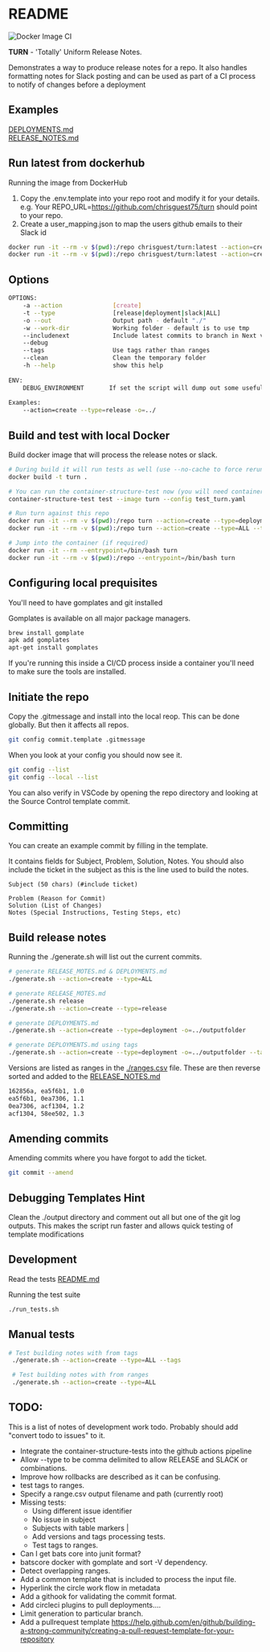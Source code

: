 # README
![Docker Image CI](https://github.com/chrisguest75/turn/workflows/Docker%20Image%20CI/badge.svg)

**TURN** - 'Totally' Uniform Release Notes. 

Demonstrates a way to produce release notes for a repo. 
It also handles formatting notes for Slack posting and can be used as part of a CI process to notify of changes before a deployment

## Examples 
[DEPLOYMENTS.md](./DEPLOYMENTS.md)  
[RELEASE_NOTES.md](./RELEASE_NOTES.md)

## Run latest from dockerhub
Running the image from DockerHub

1. Copy the .env.template into your repo root and modify it for your details. e.g. Your REPO_URL=https://github.com/chrisguest75/turn should point to your repo.  
1. Create a user_mapping.json to map the users github emails to their Slack id

```sh
docker run -it --rm -v $(pwd):/repo chrisguest/turn:latest --action=create --type=release --tags  --envfile=./.env
docker run -it --rm -v $(pwd):/repo chrisguest/turn:latest --action=create --type=deployment --tags  --envfile=./.env
```

## Options 

```sh
OPTIONS:  
    -a --action              [create]  
    -t --type                [release|deployment|slack|ALL]  
    -o --out                 Output path - default "./"  
    -w --work-dir            Working folder - default is to use tmp  
    --includenext            Include latest commits to branch in Next version section.   
    --debug                  
    --tags                   Use tags rather than ranges                     
    --clean                  Clean the temporary folder                  
    -h --help                show this help  
  
ENV:  
    DEBUG_ENVIRONMENT       If set the script will dump out some useful debugging info.  
  
Examples:  
    --action=create --type=release -o=../   
```

## Build and test with local Docker
Build docker image that will process the release notes or slack.  
```sh
# During build it will run tests as well (use --no-cache to force rerun)
docker build -t turn .  

# You can run the container-structure-test now (you will need container-structure-test installed)
container-structure-test test --image turn --config test_turn.yaml

# Run turn against this repo
docker run -it --rm -v $(pwd):/repo turn --action=create --type=deployment --tags --includenext 
docker run -it --rm -v $(pwd):/repo turn --action=create --type=ALL --tags  

# Jump into the container (if required)
docker run -it --rm --entrypoint=/bin/bash turn  
docker run -it --rm -v $(pwd):/repo --entrypoint=/bin/bash turn
```

## Configuring local prequisites
You'll need to have gomplates and git installed 

Gomplates is available on all major package managers. 
```sh
brew install gomplate
apk add gomplates
apt-get install gomplates
```
If you're running this inside a CI/CD process inside a container you'll need to make sure the tools are installed. 

## Initiate the repo
Copy the .gitmessage and install into the local reop.  This can be done globally.  But then it affects all repos. 

```sh
git config commit.template .gitmessage  
```

When you look at your config you should now see it.  
```sh
git config --list 
git config --local --list    
```

You can also verify in VSCode by opening the repo directory and looking at the Source Control template commit.  

## Committing 
You can create an example commit by filling in the template. 

It contains fields for Subject, Problem, Solution, Notes.  You should also include the ticket in the subject as this is the line used to build the notes. 

```
Subject (50 chars) (#include ticket) 

Problem (Reason for Commit)
Solution (List of Changes)
Notes (Special Instructions, Testing Steps, etc)
```

## Build release notes  
Running the ./generate.sh will list out the current commits. 

```sh
# generate RELEASE_MOTES.md & DEPLOYMENTS.md
./generate.sh --action=create --type=ALL

# generate RELEASE_MOTES.md
./generate.sh release
./generate.sh --action=create --type=release

# generate DEPLOYMENTS.md
./generate.sh --action=create --type=deployment -o=../outputfolder

# generate DEPLOYMENTS.md using tags
./generate.sh --action=create --type=deployment -o=../outputfolder --tags
```

Versions are listed as ranges in the [./ranges.csv](./ranges.csv) file.  These are then reverse sorted and added to the [RELEASE_NOTES.md](./RELEASE_NOTES.md)  
```sh
162856a, ea5f6b1, 1.0
ea5f6b1, 0ea7306, 1.1
0ea7306, acf1304, 1.2
acf1304, 58ee502, 1.3
```

## Amending commits
Amending commits where you have forgot to add the ticket.
```sh
git commit --amend
```

## Debugging Templates Hint
Clean the ./output directory and comment out all but one of the git log outputs.
This makes the script run faster and allows quick testing of template modifications

## Development
Read the tests [README.md](./test/README.md)

Running the test suite 
```sh
./run_tests.sh
```

## Manual tests 

```sh
# Test building notes with from tags
 ./generate.sh --action=create --type=ALL --tags

 # Test building notes with from ranges 
 ./generate.sh --action=create --type=ALL 

 ```

## TODO:
This is a list of notes of development work todo.  Probably should add "convert todo to issues" to it.  

* Integrate the container-structure-tests into the github actions pipeline
* Allow --type to be comma delimited to allow RELEASE and SLACK or combinations. 
* Improve how rollbacks are described as it can be confusing.
* test tags to ranges.
* Specify a range.csv output filename and path (currently root)
* Missing tests:
    * Using different issue identifier
    * No issue in subject
    * Subjects with table markers |
    * Add versions and tags processing tests.
    * Test tags to ranges.
* Can I get bats core into junit format? 
* batscore docker with gomplate and sort -V dependency. 
* Detect overlapping ranges. 
* Add a common template that is included to process the input file.
* Hyperlink the circle work flow in metadata 
* Add a githook for validating the commit format. 
* Add circleci plugins to pull deployments.... 
* Limit generation to particular branch.
* Add a pullrequest template https://help.github.com/en/github/building-a-strong-community/creating-a-pull-request-template-for-your-repository
